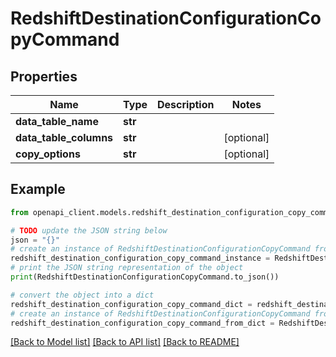 # RedshiftDestinationConfigurationCopyCommand


## Properties

Name | Type | Description | Notes
------------ | ------------- | ------------- | -------------
**data_table_name** | **str** |  | 
**data_table_columns** | **str** |  | [optional] 
**copy_options** | **str** |  | [optional] 

## Example

```python
from openapi_client.models.redshift_destination_configuration_copy_command import RedshiftDestinationConfigurationCopyCommand

# TODO update the JSON string below
json = "{}"
# create an instance of RedshiftDestinationConfigurationCopyCommand from a JSON string
redshift_destination_configuration_copy_command_instance = RedshiftDestinationConfigurationCopyCommand.from_json(json)
# print the JSON string representation of the object
print(RedshiftDestinationConfigurationCopyCommand.to_json())

# convert the object into a dict
redshift_destination_configuration_copy_command_dict = redshift_destination_configuration_copy_command_instance.to_dict()
# create an instance of RedshiftDestinationConfigurationCopyCommand from a dict
redshift_destination_configuration_copy_command_from_dict = RedshiftDestinationConfigurationCopyCommand.from_dict(redshift_destination_configuration_copy_command_dict)
```
[[Back to Model list]](../README.md#documentation-for-models) [[Back to API list]](../README.md#documentation-for-api-endpoints) [[Back to README]](../README.md)


